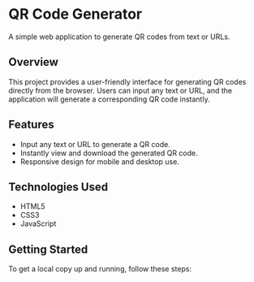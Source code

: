 # QR Code Generator

A simple web application to generate QR codes from text or URLs.

## Overview

This project provides a user-friendly interface for generating QR codes directly from the browser. Users can input any text or URL, and the application will generate a corresponding QR code instantly.


## Features

- Input any text or URL to generate a QR code.
- Instantly view and download the generated QR code.
- Responsive design for mobile and desktop use.

## Technologies Used

- HTML5
- CSS3
- JavaScript

## Getting Started

To get a local copy up and running, follow these steps:

